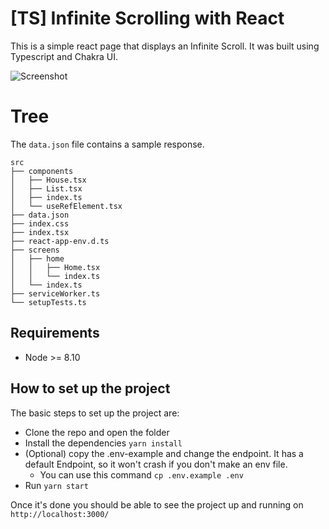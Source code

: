 # [TS] Infinite Scrolling with React 

This is a simple react page that displays an Infinite Scroll. It was built using Typescript and Chakra UI.

![Screenshot](https://i.imgur.com/SaQHRtt.jpg)

# Tree
The `data.json` file contains a sample response.
```
src
├── components
│   ├── House.tsx
│   ├── List.tsx
│   ├── index.ts
│   └── useRefElement.tsx
├── data.json
├── index.css
├── index.tsx
├── react-app-env.d.ts
├── screens
│   ├── home
│   │   ├── Home.tsx
│   │   └── index.ts
│   └── index.ts
├── serviceWorker.ts
└── setupTests.ts
```
## Requirements

- Node >= 8.10

## How to set up the project
The basic steps to set up the project are:

- Clone the repo and open the folder
- Install the dependencies ```yarn install```
- (Optional) copy the .env-example and change the endpoint. It has a default Endpoint, so it won't crash if you don't make an env file.
  - You can use this command ```cp .env.example .env ```
- Run ```yarn start```

Once it's done you should be able to see the project up and running on ```http://localhost:3000/```